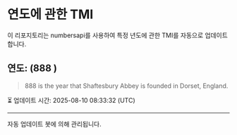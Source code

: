 
# 연도에 관한 TMI

이 리포지토리는 numbersapi를 사용하여 특정 년도에 관한 TMI를 자동으로 업데이트합니다.

## 연도: (888 )
> 888 is the year that Shaftesbury Abbey is founded in Dorset, England.

⏳ 업데이트 시간: 2025-08-10 08:33:32 (UTC)

---
자동 업데이트 봇에 의해 관리됩니다.
